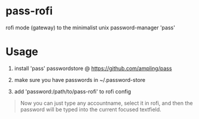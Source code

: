# pass-rofi

rofi mode (gateway) to the minimalist unix password-manager 'pass'

# Usage

1. install 'pass' passwordstore @ https://github.com/ampling/pass

1. make sure you have passwords in ~/.password-store

1. add 'password:/path/to/pass-rofi' to rofi config 

> Now you can just type any accountname, select it in rofi, and then the password will be typed into the current focused textfield.
